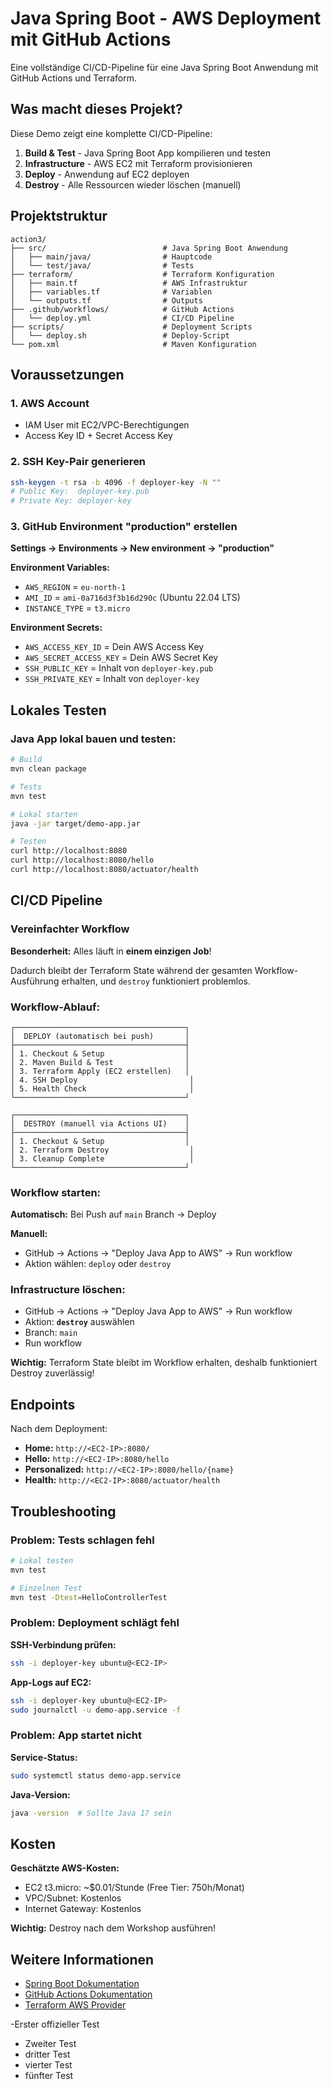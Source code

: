 # Java Spring Boot - AWS Deployment mit GitHub Actions

Eine vollständige CI/CD-Pipeline für eine Java Spring Boot Anwendung mit GitHub Actions und Terraform.

## Was macht dieses Projekt?

Diese Demo zeigt eine komplette CI/CD-Pipeline:

1. **Build & Test** - Java Spring Boot App kompilieren und testen
2. **Infrastructure** - AWS EC2 mit Terraform provisionieren
3. **Deploy** - Anwendung auf EC2 deployen
4. **Destroy** - Alle Ressourcen wieder löschen (manuell)

## Projektstruktur

```
action3/
├── src/                          # Java Spring Boot Anwendung
│   ├── main/java/                # Hauptcode
│   └── test/java/                # Tests
├── terraform/                    # Terraform Konfiguration
│   ├── main.tf                   # AWS Infrastruktur
│   ├── variables.tf              # Variablen
│   └── outputs.tf                # Outputs
├── .github/workflows/            # GitHub Actions
│   └── deploy.yml                # CI/CD Pipeline
├── scripts/                      # Deployment Scripts
│   └── deploy.sh                 # Deploy-Script
└── pom.xml                       # Maven Konfiguration
```

## Voraussetzungen

### 1. AWS Account
- IAM User mit EC2/VPC-Berechtigungen
- Access Key ID + Secret Access Key

### 2. SSH Key-Pair generieren

```bash
ssh-keygen -t rsa -b 4096 -f deployer-key -N ""
# Public Key:  deployer-key.pub
# Private Key: deployer-key
```

### 3. GitHub Environment "production" erstellen

**Settings → Environments → New environment → "production"**

**Environment Variables:**
- `AWS_REGION` = `eu-north-1`
- `AMI_ID` = `ami-0a716d3f3b16d290c` (Ubuntu 22.04 LTS)
- `INSTANCE_TYPE` = `t3.micro`

**Environment Secrets:**
- `AWS_ACCESS_KEY_ID` = Dein AWS Access Key
- `AWS_SECRET_ACCESS_KEY` = Dein AWS Secret Key
- `SSH_PUBLIC_KEY` = Inhalt von `deployer-key.pub`
- `SSH_PRIVATE_KEY` = Inhalt von `deployer-key`

## Lokales Testen

### Java App lokal bauen und testen:

```bash
# Build
mvn clean package

# Tests
mvn test

# Lokal starten
java -jar target/demo-app.jar

# Testen
curl http://localhost:8080
curl http://localhost:8080/hello
curl http://localhost:8080/actuator/health
```

## CI/CD Pipeline

### Vereinfachter Workflow

**Besonderheit:** Alles läuft in **einem einzigen Job**!

Dadurch bleibt der Terraform State während der gesamten Workflow-Ausführung erhalten, und `destroy` funktioniert problemlos.

### Workflow-Ablauf:

```
┌──────────────────────────────────────┐
│  DEPLOY (automatisch bei push)       │
├──────────────────────────────────────┤
│ 1. Checkout & Setup                  │
│ 2. Maven Build & Test                │
│ 3. Terraform Apply (EC2 erstellen)   │
│ 4. SSH Deploy                         │
│ 5. Health Check                       │
└──────────────────────────────────────┘

┌──────────────────────────────────────┐
│  DESTROY (manuell via Actions UI)    │
├──────────────────────────────────────┤
│ 1. Checkout & Setup                  │
│ 2. Terraform Destroy                  │
│ 3. Cleanup Complete                   │
└──────────────────────────────────────┘
```

### Workflow starten:

**Automatisch:** Bei Push auf `main` Branch → Deploy

**Manuell:**
- GitHub → Actions → "Deploy Java App to AWS" → Run workflow
- Aktion wählen: `deploy` oder `destroy`

### Infrastructure löschen:

- GitHub → Actions → "Deploy Java App to AWS" → Run workflow
- Aktion: **`destroy`** auswählen
- Branch: `main`
- Run workflow

**Wichtig:** Terraform State bleibt im Workflow erhalten, deshalb funktioniert Destroy zuverlässig!

## Endpoints

Nach dem Deployment:

- **Home:** `http://<EC2-IP>:8080/`
- **Hello:** `http://<EC2-IP>:8080/hello`
- **Personalized:** `http://<EC2-IP>:8080/hello/{name}`
- **Health:** `http://<EC2-IP>:8080/actuator/health`

## Troubleshooting

### Problem: Tests schlagen fehl

```bash
# Lokal testen
mvn test

# Einzelnen Test
mvn test -Dtest=HelloControllerTest
```

### Problem: Deployment schlägt fehl

**SSH-Verbindung prüfen:**
```bash
ssh -i deployer-key ubuntu@<EC2-IP>
```

**App-Logs auf EC2:**
```bash
ssh -i deployer-key ubuntu@<EC2-IP>
sudo journalctl -u demo-app.service -f
```

### Problem: App startet nicht

**Service-Status:**
```bash
sudo systemctl status demo-app.service
```

**Java-Version:**
```bash
java -version  # Sollte Java 17 sein
```

## Kosten

**Geschätzte AWS-Kosten:**
- EC2 t3.micro: ~$0.01/Stunde (Free Tier: 750h/Monat)
- VPC/Subnet: Kostenlos
- Internet Gateway: Kostenlos

**Wichtig:** Destroy nach dem Workshop ausführen!

## Weitere Informationen

- [Spring Boot Dokumentation](https://spring.io/projects/spring-boot)
- [GitHub Actions Dokumentation](https://docs.github.com/en/actions)
- [Terraform AWS Provider](https://registry.terraform.io/providers/hashicorp/aws/latest/docs)

-Erster offizieller Test
- Zweiter Test
- dritter Test
- vierter Test
- fünfter Test
